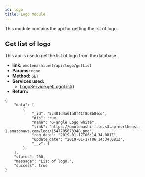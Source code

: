 ```yaml
---
id: logo
title: Logo Module
---
```


This module contains the api for getting the list of logo.

## Get list of logo
This api is use to get the list of logo from the database.
- **link:** `omotenashi.net/api/logo/getList`
- **Params:** `none`
- **Method:** `GET`
- **Services used:**
    * [LogoService.getLogoList()](http://localhost:3000/docs/backend-guide/services#getlogolist)
- **Return:** 
```
{
    "data": [
        {
            "_id": "5c401d4a61a8f41f8b8b84cd",
            "dis": true,
            "name": "G-angle Logo white",
            "link": "https://omotenashi-file.s3.ap-northeast-1.amazonaws.com/logo/1547705673348.png",
            "reg_date": "2019-01-17T06:14:34.081Z",
            "update_date": "2019-01-17T06:14:34.081Z",
            "__v": 0
        }
    ],
    "status": 200,
    "message": "List of logo.",
    "success": true
}
```